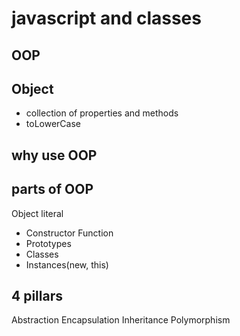 # javascript and classes

## OOP

## Object 
- collection of properties and methods
- toLowerCase

## why use OOP

## parts of OOP
Object literal

- Constructor Function
- Prototypes
- Classes
- Instances(new, this)


## 4 pillars
Abstraction
Encapsulation
Inheritance
Polymorphism